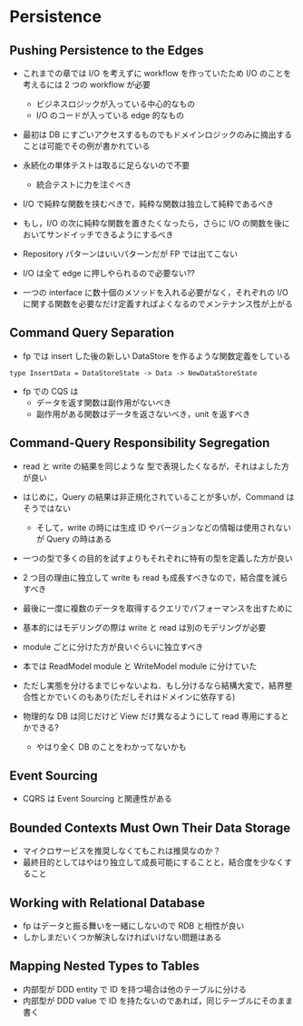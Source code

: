 # Persistence

## Pushing Persistence to the Edges

- これまでの章では I/O を考えずに workflow を作っていたため I/O のことを考えるには 2 つの workflow が必要

  - ビジネスロジックが入っている中心的なもの
  - I/O のコードが入っている edge 的なもの

- 最初は DB にすごいアクセスするものでもドメインロジックのみに摘出することは可能でその例が書かれている
- 永続化の単体テストは取るに足らないので不要

  - 統合テストに力を注ぐべき

- I/O で純粋な関数を挟むべきで，純粋な関数は独立して純粋であるべき
- もし，I/O の次に純粋な関数を置きたくなったら，さらに I/O の関数を後においてサンドイッチできるようにするべき
- Repository パターンはいいパターンだが FP では出てこない
- I/O は全て edge に押しやられるので必要ない??

- 一つの interface に数十個のメソッドを入れる必要がなく，それぞれの I/O に関する関数を必要なだけ定義すればよくなるのでメンテナンス性が上がる

## Command Query Separation

- fp では insert した後の新しい DataStore を作るような関数定義をしている

```
type InsertData = DataStoreState -> Data -> NewDataStoreState
```

- fp での CQS は
  - データを返す関数は副作用がないべき
  - 副作用がある関数はデータを返さないべき，unit を返すべき

## Command-Query Responsibility Segregation

- read と write の結果を同じような 型で表現したくなるが，それはよした方が良い
- はじめに，Query の結果は非正規化されていることが多いが，Command はそうではない

  - そして，write の時には生成 ID やバージョンなどの情報は使用されないが Query の時はある

- 一つの型で多くの目的を試すよりもそれぞれに特有の型を定義した方が良い

- 2 つ目の理由に独立して write も read も成長すべきなので，結合度を減らすべき
- 最後に一度に複数のデータを取得するクエリでパフォーマンスを出すために
- 基本的にはモデリングの際は write と read は別のモデリングが必要
- module ごとに分けた方が良いぐらいに独立すべき
- 本では ReadModel module と WriteModel module に分けていた
- ただし実態を分けるまでじゃないよね．もし分けるなら結構大変で，結界整合性とかでいくのもあり(ただしそれはドメインに依存する)
- 物理的な DB は同じだけど View だけ異なるようにして read 専用にするとかできる?
  - やはり全く DB のことをわかってないかも

## Event Sourcing

- CQRS は Event Sourcing と関連性がある

## Bounded Contexts Must Own Their Data Storage

- マイクロサービスを推奨しなくてもこれは推奨なのか？
- 最終目的としてはやはり独立して成長可能にすることと，結合度を少なくすること

## Working with Relational Database

- fp はデータと振る舞いを一緒にしないので RDB と相性が良い
- しかしまだいくつか解決しなければいけない問題はある

## Mapping Nested Types to Tables

- 内部型が DDD entity で ID を持つ場合は他のテーブルに分ける
- 内部型が DDD value で ID を持たないのであれば，同じテーブルにそのまま書く
